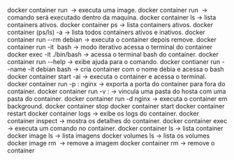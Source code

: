 docker container run <image> -> executa uma image.
docker container run <image> <commando> -> comando será executado dentro da maquina.
docker container ls -> lista containers ativos.
docker container ps -> lista containers ativos.
docker container (ps/ls) -a -> lista todos containers ativos e inativos.
docker container run --rm debian -> executa o container depois remove.
docker container run -it <image> bash -> modo iterativo acessa o terminal do container
docker exec -it <image>./bin/bash -> acessa o terminal bash do container.
docker container run --help -> exibe ajuda para o comando.
docker contianer run --name <nomedocontainer> -it debian bash -> cria container com o nome debia e acessa o bash
docker container start -ai <container> -> executa o container e acessa o terminal.
docker container run -p <portexterna>:<portinterna> nginx -> exporta a porta do container para fora do container.
docker container run -v <postahost>:<pastacontainer> -> vincula uma pasta do hosta com uma pasta do container.
docker container run -d nginx -> executa o container em background.
docker container stop <nomedocontainer>
docker container start <nomedocontainer>
docker container restart <nomedocontainer>
docker container logs <container > -> exibe os logs do container.
docker container inspect <container> -> mostra os detalhes do container.
docker container exec <container> <comando> -> executa um comando no container.
docker container ls -> lista container
docker image ls -> lista imagens
docker volumes ls -> lista os volumes
docker image rm <image> -> remove a imagem
docker container rm <container> -> remove o container


